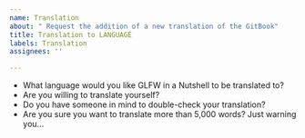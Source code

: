 ```yaml
---
name: Translation
about: " Request the addition of a new translation of the GitBook"
title: Translation to LANGUAGE
labels: Translation
assignees: ''

---
```


* What language would you like GLFW in a Nutshell to be translated to?
* Are you willing to translate yourself?
 * Do you have someone in mind to double-check your translation?
 * Are you sure you want to translate more than 5,000 words? Just warning you...
